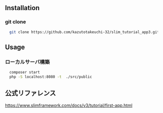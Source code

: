 ## Installation
  ### git clone
  ``` bash
    git clone https://github.com/kazutotakeuchi-32/slim_tutorial_app3.git
  ```
## Usage

  ### ローカルサーバ構築
  ```bash
    composer start
    php -S localhost:8080 -t  ./src/public
  ```

## 公式リファレンス
  https://www.slimframework.com/docs/v3/tutorial/first-app.html

